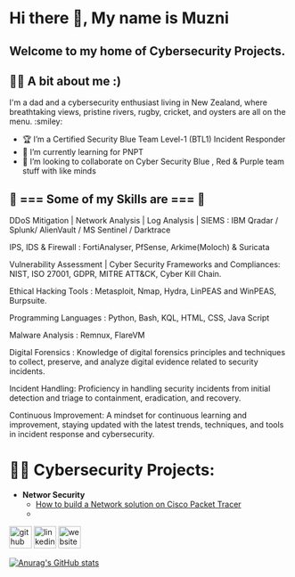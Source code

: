 # Hi there 👋, My name is Muzni
## Welcome to my home of Cybersecurity Projects. 

## :technologist: A bit about me :) <br>
<p>I'm a dad and a cybersecurity enthusiast living in New Zealand, where breathtaking views, pristine rivers, rugby, cricket, and oysters are all on the menu. :smiley: <br>
<!-- COMMENT  <p> I love cooking, Travelling & tech stuff. <br> -->
<!-- COMMENT <p> I cook delicious Asian dishes such as Chicken Tikka, Chicken Kadai, Mutton Curry and Biriyani.<br>
<p> I have lived in the UK, travelled around Europe and to Dubai <br>
<p> I Have over 10 years ofexperience as a Technical Analyst and in cyber security, spanning various organizations, including major telecommunications companies. I am currently a CyberSecurity Analyst at a large telecommunications company and MSSP in New Zealand. <br> </p>  -->

- :trophy: I’m a Certified Security Blue Team Level-1 (BTL1) Incident Responder
- 🌱 I’m currently learning for PNPT 
- 👯 I’m looking to collaborate on Cyber Security Blue , Red & Purple team stuff with like minds


## :mechanical_arm: === Some of my Skills are === :mechanical_arm:
<p> DDoS Mitigation | Network Analysis | Log Analysis | SIEMS : IBM Qradar / Splunk/ AlienVault / MS Sentinel / Darktrace <br> 
<p>IPS, IDS & Firewall : FortiAnalyser, PfSense, Arkime(Moloch) & Suricata <br>
<p>Vulnerability Assessment | Cyber Security Frameworks and Compliances: NIST, ISO 27001, GDPR, MITRE ATT&CK, Cyber Kill Chain. <br>
<p>Ethical Hacking Tools : Metasploit, Nmap, Hydra, LinPEAS and WinPEAS, Burpsuite. <br>
<p>Programming Languages : Python, Bash, KQL, HTML, CSS, Java Script <br>
<p>Malware Analysis : Remnux, FlareVM <br>
<p>Digital Forensics : Knowledge of digital forensics principles and techniques to collect, preserve, and analyze digital evidence related to security incidents. <br>
<p>Incident Handling: Proficiency in handling security incidents from initial detection and triage to containment, eradication, and recovery. <br>
<p>Continuous Improvement: A mindset for continuous learning and improvement, staying updated with the latest trends, techniques, and tools in incident response and cybersecurity. <br> </p>



<h1>👨‍💻 Cybersecurity Projects:</h1>

- <b>Networ Security</b>
  - [How to build a Network solution on Cisco Packet Tracer](https://github.com/muzable/Network-Security)
  -

[<img src='https://cdn.jsdelivr.net/npm/simple-icons@3.0.1/icons/github.svg' alt='github' height='40'>](https://github.com/https://github.com/muzable)  [<img src='https://cdn.jsdelivr.net/npm/simple-icons@3.0.1/icons/linkedin.svg' alt='linkedin' height='40'>](https://www.linkedin.com/in/https://github.com/muzable/)  [<img src='https://cdn.jsdelivr.net/npm/simple-icons@3.0.1/icons/icloud.svg' alt='website' height='40'>](https://www.muzable.net/)  

[![Anurag's GitHub stats](https://github-readme-stats.vercel.app/api?username=muzable)](https://github.com/muzable/github-readme-stats)
  
<!-- COMMENT- <b>Full Stack Web App (React, NodeJS, Azure, and Machine Learning Components)</b>
  - [Image Analysis Middleware](https://github.com/joshmadakor1/4chan-Image-Analysis-Middleware-C964) <b><i>(Potentially NSFW)</b></i>




